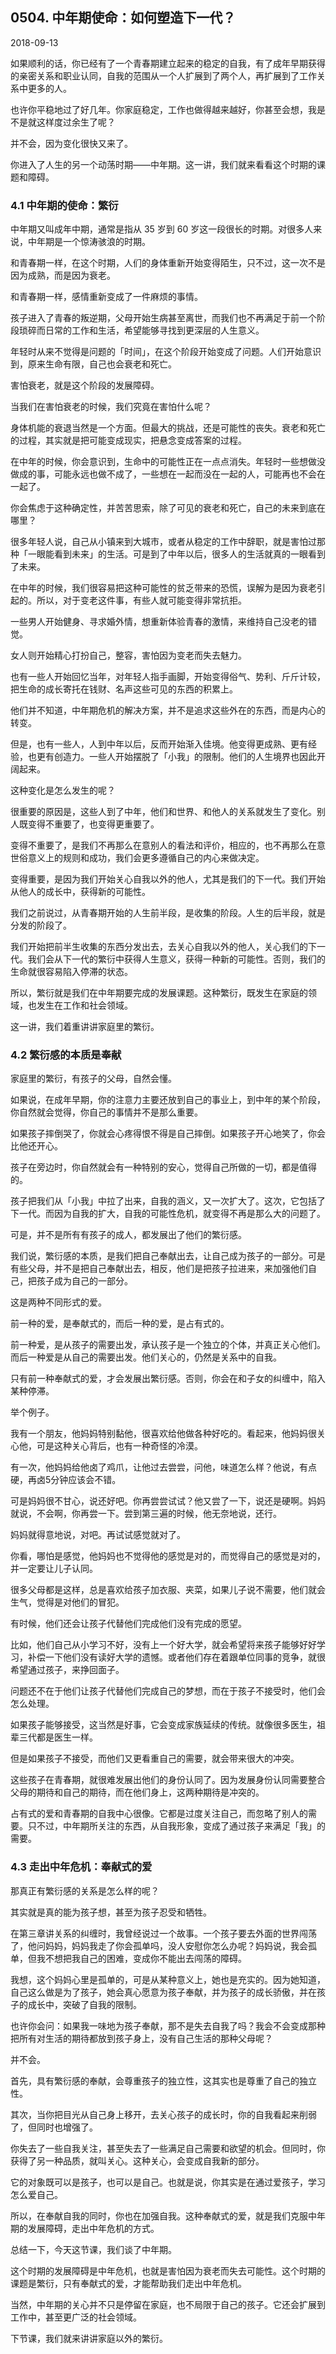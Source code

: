 ## 0504. 中年期使命：如何塑造下一代？

2018-09-13

如果顺利的话，你已经有了一个青春期建立起来的稳定的自我，有了成年早期获得的亲密关系和职业认同，自我的范围从一个人扩展到了两个人，再扩展到了工作关系中更多的人。

也许你平稳地过了好几年。你家庭稳定，工作也做得越来越好，你甚至会想，我是不是就这样度过余生了呢？

并不会，因为变化很快又来了。

你进入了人生的另一个动荡时期——中年期。这一讲，我们就来看看这个时期的课题和障碍。

### 4.1 中年期的使命：繁衍

中年期又叫成年中期，通常是指从 35 岁到 60 岁这一段很长的时期。对很多人来说，中年期是一个惊涛骇浪的时期。

和青春期一样，在这个时期，人们的身体重新开始变得陌生，只不过，这一次不是因为成熟，而是因为衰老。

和青春期一样，感情重新变成了一件麻烦的事情。

孩子进入了青春的叛逆期，父母开始生病甚至离世，而我们也不再满足于前一个阶段琐碎而日常的工作和生活，希望能够寻找到更深层的人生意义。

年轻时从来不觉得是问题的「时间」，在这个阶段开始变成了问题。人们开始意识到，原来生命有限，自己也会衰老和死亡。

害怕衰老，就是这个阶段的发展障碍。

当我们在害怕衰老的时候，我们究竟在害怕什么呢？

身体机能的衰退当然是一个方面。但最大的挑战，还是可能性的丧失。衰老和死亡的过程，其实就是把可能变成现实，把悬念变成答案的过程。

在中年的时候，你会意识到，生命中的可能性正在一点点消失。年轻时一些想做没做成的事，可能永远也做不成了，一些想在一起而没在一起的人，可能再也不会在一起了。

你会焦虑于这种确定性，并苦苦思索，除了可见的衰老和死亡，自己的未来到底在哪里？

很多年轻人说，自己从小镇来到大城市，或者从稳定的工作中辞职，就是害怕过那种「一眼能看到未来」的生活。可是到了中年以后，很多人的生活就真的一眼看到了未来。

在中年的时候，我们很容易把这种可能性的贫乏带来的恐慌，误解为是因为衰老引起的。所以，对于变老这件事，有些人就可能变得非常抗拒。

一些男人开始健身、寻求婚外情，想重新体验青春的激情，来维持自己没老的错觉。

女人则开始精心打扮自己，整容，害怕因为变老而失去魅力。

也有一些人开始回忆当年，对年轻人指手画脚，开始变得俗气、势利、斤斤计较，把生命的成长寄托在钱财、名声这些可见的东西的积累上。

他们并不知道，中年期危机的解决方案，并不是追求这些外在的东西，而是内心的转变。

但是，也有一些人，人到中年以后，反而开始渐入佳境。他变得更成熟、更有经验，也更有创造力。一些人开始摆脱了「小我」的限制。他们的人生境界也因此开阔起来。

这种变化是怎么发生的呢？

很重要的原因是，这些人到了中年，他们和世界、和他人的关系就发生了变化。别人既变得不重要了，也变得更重要了。

变得不重要了，是我们不再那么在意别人的看法和评价，相应的，也不再那么在意世俗意义上的规则和成功，我们会更多遵循自己的内心来做决定。

变得重要，是因为我们开始关心自我以外的他人，尤其是我们的下一代。我们开始从他人的成长中，获得新的可能性。

我们之前说过，从青春期开始的人生前半段，是收集的阶段。人生的后半段，就是分发的阶段了。

我们开始把前半生收集的东西分发出去，去关心自我以外的他人，关心我们的下一代。我们会从下一代的繁衍中获得人生意义，获得一种新的可能性。否则，我们的生命就很容易陷入停滞的状态。

所以，繁衍就是我们在中年期要完成的发展课题。这种繁衍，既发生在家庭的领域，也发生在工作和社会领域。

这一讲，我们着重讲讲家庭里的繁衍。

### 4.2 繁衍感的本质是奉献

家庭里的繁衍，有孩子的父母，自然会懂。

如果说，在成年早期，你的注意力主要还放到自己的事业上，到中年的某个阶段，你自然就会觉得，你自己的事情并不是那么重要。

如果孩子摔倒哭了，你就会心疼得恨不得是自己摔倒。如果孩子开心地笑了，你会比他还开心。

孩子在旁边时，你自然就会有一种特别的安心，觉得自己所做的一切，都是值得的。

孩子把我们从「小我」中拉了出来，自我的涵义，又一次扩大了。这次，它包括了下一代。而因为自我的扩大，自我的可能性危机，就变得不再是那么大的问题了。

可是，并不是所有有孩子的成人，都发展出了他们的繁衍感。

我们说，繁衍感的本质，是我们把自己奉献出去，让自己成为孩子的一部分。可是有些父母，并不是把自己奉献出去，相反，他们是把孩子拉进来，来加强他们自己，把孩子成为自己的一部分。

这是两种不同形式的爱。

前一种的爱，是奉献式的，而后一种的爱，是占有式的。

前一种爱，是从孩子的需要出发，承认孩子是一个独立的个体，并真正关心他们。而后一种爱是从自己的需要出发。他们关心的，仍然是关系中的自我。

只有前一种奉献式的爱，才会发展出繁衍感。否则，你会在和子女的纠缠中，陷入某种停滞。

举个例子。

我有一个朋友，他妈妈特别黏他，很喜欢给他做各种好吃的。看起来，他妈妈很关心他，可是这种关心背后，也有一种奇怪的冷漠。

有一次，他妈妈给他卤了鸡爪，让他过去尝尝，问他，味道怎么样？他说，有点硬，再卤5分钟应该会不错。

可是妈妈很不甘心，说还好吧。你再尝尝试试？他又尝了一下，说还是硬啊。妈妈就说，不会啊，你再尝一下。尝到第三遍的时候，他无奈地说，还行。

妈妈就得意地说，对吧。再试试感觉就对了。

你看，哪怕是感觉，他妈妈也不觉得他的感觉是对的，而觉得自己的感觉是对的，并一定要让儿子认同。

很多父母都是这样，总是喜欢给孩子加衣服、夹菜，如果儿子说不需要，他们就会生气，觉得是对他们的冒犯。

有时候，他们还会让孩子代替他们完成他们没有完成的愿望。

比如，他们自己从小学习不好，没有上一个好大学，就会希望将来孩子能够好好学习，补偿一下他们没有读好大学的遗憾。或者他们存在着跟单位同事的竞争，就很希望通过孩子，来挣回面子。

问题还不在于他们让孩子代替他们完成自己的梦想，而在于孩子不接受时，他们会怎么处理。

如果孩子能够接受，这当然是好事，它会变成家族延续的传统。就像很多医生，祖辈三代都是医生一样。

但是如果孩子不接受，而他们又更看重自己的需要，就会带来很大的冲突。

这些孩子在青春期，就很难发展出他们的身份认同了。因为发展身份认同需要整合父母的期待和自己的期待，而在他们身上，这两种期待是冲突的。

占有式的爱和青春期的自我中心很像。它都是过度关注自己，而忽略了别人的需要。只不过，中年期所关注的东西，从自我形象，变成了通过孩子来满足「我」的需要。

### 4.3 走出中年危机：奉献式的爱

那真正有繁衍感的关系是怎么样的呢？

其实就是真的能为孩子想，甚至为孩子忍受和牺牲。

在第三章讲关系的纠缠时，我曾经说过一个故事。一个孩子要去外面的世界闯荡了，他问妈妈，妈妈我走了你会孤单吗，没人安慰你怎么办呢？妈妈说，我会孤单，但我不想把我自己的困难，变成你不能出去闯荡的障碍。

我想，这个妈妈心里是孤单的，可是从某种意义上，她也是充实的。因为她知道，自己这么做是为了孩子，她会真心愿意为孩子奉献，并为孩子的成长骄傲，并在孩子的成长中，突破了自我的限制。

也许你会问：如果我一味地为孩子奉献，那不是失去自我了吗？我会不会变成那种把所有对生活的期待都放到孩子身上，没有自己生活的那种父母呢？

并不会。

首先，具有繁衍感的奉献，会尊重孩子的独立性，这其实也是尊重了自己的独立性。

其次，当你把目光从自己身上移开，去关心孩子的成长时，你的自我看起来削弱了，但同时也增强了。

你失去了一些自我关注，甚至失去了一些满足自己需要和欲望的机会。但同时，你获得了另一种品质，就叫关心。这种关心，会变成自我新的部分。

它的对象既可以是孩子，也可以是自己。也就是说，你其实是在通过爱孩子，学习怎么爱自己。

所以，在奉献自我的同时，你也在加强自我。这种奉献式的爱，就是我们克服中年期的发展障碍，走出中年危机的方式。

总结一下，今天这节课，我们谈了中年期。

这个时期的发展障碍是中年危机，也就是害怕因为衰老而失去可能性。这个时期的课题是繁衍，只有奉献式的爱，才能帮助我们走出中年危机。

当然，中年期的关心并不只是停留在家庭，也不局限于自己的孩子。它还会扩展到工作中，甚至更广泛的社会领域。

下节课，我们就来讲讲家庭以外的繁衍。